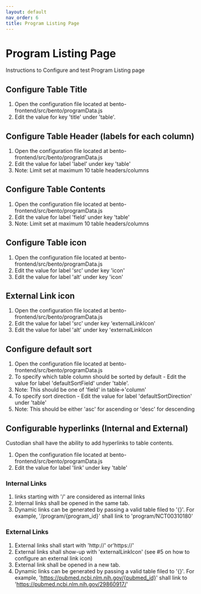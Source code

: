 ```yaml
---
layout: default
nav_order: 6
title: Program Listing Page
---
```


# Program Listing Page


Instructions to Configure and test Program Listing page

## Configure Table Title

1. Open the configuration file located at bento-frontend/src/bento/programData.js
2. Edit the value for key 'title' under 'table'.

## Configure Table Header (labels for each column)

1. Open the configuration file located at bento-frontend/src/bento/programData.js
2. Edit the value for label 'label' under key 'table'
3. Note: Limit set at maximum 10 table headers/columns

## Configure Table Contents

1. Open the configuration file located at bento-frontend/src/bento/programData.js
2. Edit the value for label 'field' under key 'table'
3. Note: Limit set at maximum 10 table headers/columns

## Configure Table icon

1. Open the configuration file located at bento-frontend/src/bento/programData.js
2. Edit the value for label 'src' under key 'icon'
3. Edit the value for label 'alt' under key 'icon'

## External Link icon

1. Open the configuration file located at bento-frontend/src/bento/programData.js
2. Edit the value for label 'src' under key 'externalLinkIcon'
3. Edit the value for label 'alt' under key 'externalLinkIcon

## Configure default sort

1. Open the configuration file located at bento-frontend/src/bento/programData.js
2. To specify which table column should be sorted by default - Edit the value for label 'defaultSortField' under 'table'.
3. Note: This should be one of 'field' in table->'column'
4. To specify sort direction - Edit the value for label 'defaultSortDirection' under 'table'
5. Note: This should be either 'asc' for ascending or 'desc' for descending

## Configurable hyperlinks (Internal and External)

Custodian shall have the ability to add hyperlinks to table contents.

1. Open the configuration file located at bento-frontend/src/bento/programData.js
2. Edit the value for label 'link' under key 'table'

### Internal Links

1. links starting with '/' are considered as internal links
2. Internal links shall be opened in the same tab.
3. Dynamic links can be generated by passing a valid table filed to '{}'. For example, '/program/{program_id}' shall link to 'program/NCT00310180'

### External Links
1. External links shall start with 'http://' or'https://'
2. External links shall show-up with 'externalLinkIcon' (see #5 on how to configure an external link icon)
3. External link shall be opened in a new tab.
4. Dynamic links can be generated by passing a valid table filed to '{}'. For example, 'https://pubmed.ncbi.nlm.nih.gov/{pubmed_id}' shall link to 'https://pubmed.ncbi.nlm.nih.gov/29860917/'
